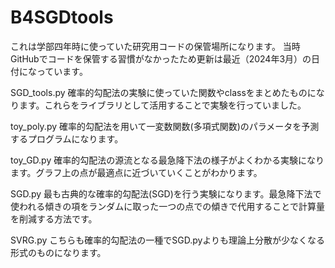 # B4SGDtools

これは学部四年時に使っていた研究用コードの保管場所になります。
当時GitHubでコードを保管する習慣がなかったため更新は最近（2024年3月）の日付になっています。

SGD_tools.py
確率的勾配法の実験に使っていた関数やclassをまとめたものになります。これらをライブラリとして活用することで実験を行っていました。

toy_poly.py
確率的勾配法を用いて一変数関数(多項式関数)のパラメータを予測するプログラムになります。

toy_GD.py
確率的勾配法の源流となる最急降下法の様子がよくわかる実験になります。グラフ上の点が最適点に近づいていくことがわかります。

SGD.py
最も古典的な確率的勾配法(SGD)を行う実験になります。最急降下法で使われる傾きの項をランダムに取った一つの点での傾きで代用することで計算量を削減する方法です。

SVRG.py
こちらも確率的勾配法の一種でSGD.pyよりも理論上分散が少なくなる形式のものになります。
